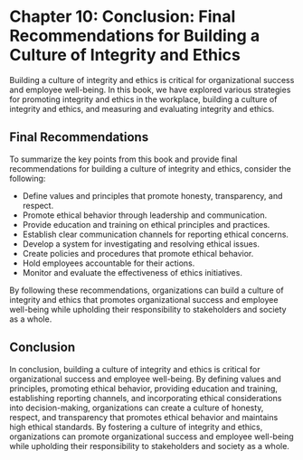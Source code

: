 Chapter 10: Conclusion: Final Recommendations for Building a Culture of Integrity and Ethics
============================================================================================

Building a culture of integrity and ethics is critical for organizational success and employee well-being. In this book, we have explored various strategies for promoting integrity and ethics in the workplace, building a culture of integrity and ethics, and measuring and evaluating integrity and ethics.

Final Recommendations
---------------------

To summarize the key points from this book and provide final recommendations for building a culture of integrity and ethics, consider the following:

* Define values and principles that promote honesty, transparency, and respect.
* Promote ethical behavior through leadership and communication.
* Provide education and training on ethical principles and practices.
* Establish clear communication channels for reporting ethical concerns.
* Develop a system for investigating and resolving ethical issues.
* Create policies and procedures that promote ethical behavior.
* Hold employees accountable for their actions.
* Monitor and evaluate the effectiveness of ethics initiatives.

By following these recommendations, organizations can build a culture of integrity and ethics that promotes organizational success and employee well-being while upholding their responsibility to stakeholders and society as a whole.

Conclusion
----------

In conclusion, building a culture of integrity and ethics is critical for organizational success and employee well-being. By defining values and principles, promoting ethical behavior, providing education and training, establishing reporting channels, and incorporating ethical considerations into decision-making, organizations can create a culture of honesty, respect, and transparency that promotes ethical behavior and maintains high ethical standards. By fostering a culture of integrity and ethics, organizations can promote organizational success and employee well-being while upholding their responsibility to stakeholders and society as a whole.
